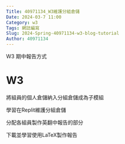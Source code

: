 ```yaml
---
Title: 40971134_W3維護分組倉儲
Date: 2024-03-7 11:00
Category: w3
Tags: 網誌編寫
Slug: 2024-Spring-40971134-w3-blog-tutorial
Author: 40971134
---
```


W3 期中報告方式

<!-- PELICAN_END_SUMMARY -->

# W3
將組員的個人倉儲納入分組倉儲成為子模組

學習在Replit維護分組倉儲

分配各組員製作英翻中報告的部分

下載並學習使用LaTeX製作報告